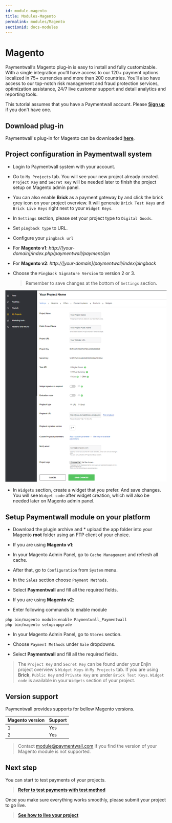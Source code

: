 ```yaml
---
id: module-magento
title: Modules-Magento
permalink: modules/Magento
sectionid: docs-modules
---
```


# Magento

Paymentwall’s Magento plug-in is easy to install and fully customizable. With a single integration you’ll have access to our 120+ payment options localized in 75+ currencies and more than 200 countries. You’ll also have access to our top-notch risk management and fraud protection services, optimization assistance, 24/7 live customer support and detail analytics and reporting tools.

This tutorial assumes that you have a Paymentwall account. Please **[Sign up](https://api.paymentwall.com/pwaccount/signup?source=magento&mode=merchant)** if you don't have one.

## Download plug-in

Paymentwall's plug-in for Magento can be downloaded **[here](https://github.com/paymentwall)**.

## Project configuration in Paymentwall system

* Login to Paymentwall system with your account.

* Go to ```My Projects``` tab. You will see your new project already created. ```Project Key``` and ```Secret Key``` will be needed later to finish the project setup on Magento admin panel.

* You can also enable **Brick** as a payment gateway by and click the brick grey icon on your project overview. It will generate ```Brick Test Keys``` and ```Brick Live Keys``` right next to your ```Widget Keys```.

* In ```Settings``` section, please set your project type to  ```Digital Goods```.

* Set ```pingback type``` to URL.

* Configure your ```pingback url``` 

 * For **Magento v1**: *http://[your-domain]/index.php/paymentwall/payment/ipn*

 * For **Magento v2**: *http://[your-domain]/paymentwall/index/pingback*

* Choose the ```Pingback Signature Version``` to version 2 or 3.

  > Remember to save changes at the bottom of ```Settings``` section.

<div class="docs-img">
    <img src="/textures/pic/modules/magento.png">
</div>

* In ```Widgets``` section, create a widget that you prefer. And save changes. You will see ```Widget code``` after widget creation, which will also be needed later on Magento admin panel.

## Setup Paymentwall module on your platform

* Download the plugin archive and * upload the app folder into your Magento **root** folder using an FTP client of your choice.

* If you are using **Magento v1**:

 * In your Magento Admin Panel, go to ```Cache Management``` and refresh all cache.

 * After that, go to ```Configuration``` from ```System``` menu.

 * In the ```Sales``` section choose ```Payment Methods```.

 * Select **Paymentwall** and fill all the required fields.

* If you are using **Magento v2**:

 *  Enter following commands to enable module

 ```
 php bin/magento module:enable Paymentwall_Paymentwall
 php bin/magento setup:upgrade 
 ```

 *  In your Magento Admin Panel, go to ```Stores``` section.

 * Choose ```Payment Methods``` under ```Sale``` dropdowns.

 * Select **Paymentwall** and fill all the required fields.

>The ```Project Key``` and ```Secret Key``` can be found under your Enjin project overview's ```Widget Keys``` in ```My Projects``` tab. If you are using **Brick**, ```Public Key``` and ```Private Key``` are under ```Brick Test Keys```.  ```Widget code``` is available in your ```Widgets``` section of your project.


## Version support

Paymentwall provides supports for bellow Magento versions.

|Magento version|Support|
|-------|--------|
|1|Yes|
|2|Yes|


> Contact [module@paymentwall.com](mailto:module@paymentwall.com) if you find the version of your Magento module is not supported.


## Next step

You can start to test payments of your projects.

> **[Refer to test payments with test method](/sandbox/test-payment)**

Once you make sure everything works smoothly, please submit your project to go live.

> **[See how to live your project](/go_live-home)**